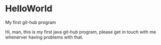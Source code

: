 # HelloWorld
My first git-hub program

Hi, man, this is my first java git-hub program, please get in touch with me whenerver having problems with that.
